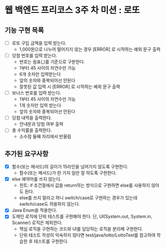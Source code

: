 # 웹 백엔드 프리코스 3주 차 미션 : 로또

## 기능 구현 목록
- [ ] 로또 구입 금액을 입력 받는다. 
    - 1,000원으로 나누어 떨어지지 않는 경우 [ERROR] 로 시작하는 예외 문구 출력
- [ ] 당첨 번호를 입력 받는다.
    - 번호는 쉼표(,)를 기준으로 구분한다.
    - 1부터 45 사이의 자연수만 가능
    - 6개 숫자만 입력받는다
    - 앞의 숫자와 중복되어선 안된다
    - 잘못된 값 입력 시 [ERROR] 로 시작하는 예외 문구 출력
- [ ] 보너스 번호를 입력 받는다.
    - 1부터 45 사이의 자연수만 가능
    - 1개 숫자만 입력 받는다
    - 앞의 숫자와 중복되어선 안된다
- [ ] 당첨 내역을 출력한다.
    - 안내문과 당첨 여부 출력
- [ ] 총 수익률을 출력한다.
    - 소수점 둘째 자리에서 반올림

## 추가된 요구사항
- [x] 함수(또는 메서드)의 길이가 15라인을 넘어가지 않도록 구현한다.
    - 함수(또는 메서드)가 한 가지 일만 잘 하도록 구현한다.
- [x] else 예약어를 쓰지 않는다.
    - 힌트: if 조건절에서 값을 return하는 방식으로 구현하면 else를 사용하지 않아도 된다.
    - else를 쓰지 말라고 하니 switch/case로 구현하는 경우가 있는데 switch/case도 허용하지 않는다.
- [x] Java Enum을 적용한다.
- [x] 도메인 로직에 단위 테스트를 구현해야 한다. 단, UI(System.out, System.in, Scanner) 로직은 제외한다.
    - 핵심 로직을 구현하는 코드와 UI를 담당하는 로직을 분리해 구현한다.
    - 단위 테스트 작성이 익숙하지 않다면 test/java/lotto/LottoTest를 참고하여 학습한 후 테스트를 구현한다.
